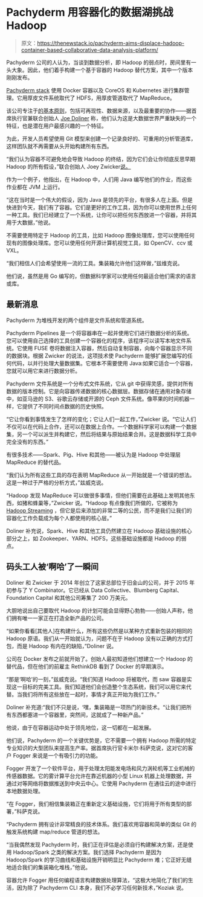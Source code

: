 # Pachyderm 用容器化的数据湖挑战 Hadoop

> 原文：<https://thenewstack.io/pachyderm-aims-displace-hadoop-container-based-collaborative-data-analysis-platform/>

Pachyderm 公司的人认为，当谈到数据分析，即 Hadoop 的弱点时，房间里有一头大象。因此，他们着手构建一个基于容器的 Hadoop 替代方案，其中一个版本刚刚发布。

[Pachyderm stack](https://medium.com/pachyderm-data/lets-build-a-modern-hadoop-4fc160f8d74f#.v28bvka1b) 使用 Docker 容器以及 CoreOS 和 Kubernetes 进行集群管理。它用厚皮文件系统取代了 HDFS，用厚皮管道取代了 MapReduce。

该公司专注于[的基本原则](http://pachyderm.io/dsbor.html)，包括可再现性、数据来源，以及最重要的协作——据首席执行官兼联合创始人 [Joe Doliner](https://twitter.com/jdoliner) 称，他们认为这是大数据世界严重缺失的一个特征，也是潜在用户最感兴趣的一个特征。

为此，开发人员希望使用 Git 模型来创建一个记录良好的、可重用的分析管道库，这样团队就不再需要从头开始构建所有东西。

“我们认为容器不可避免地会导致 Hadoop 的终结，因为它们会让你彻底反思早期 Hadoop 的所有假设，”联合创始人 Joey Zwicker[说。](https://github.com/JoeyZwicker)

作为一个例子，他指出，在 Hadoop 中，人们用 Java 编写他们的作业，而这些作业都在 JVM 上运行。

“这在当时是一个伟大的假设，因为 Java 是领先的平台，有很多人在上面。但是快进到今天，我们有了容器。它们是更好的工作工具，因为你可以使用世界上任何一种工具。我们已经建立了一个系统，让你可以把任何东西放进一个容器，并将其用于大数据，”他说。

不需要使用特定于 Hadoop 的工具，比如 Hadoop 图像处理库，您可以使用任何现有的图像处理库。您可以使用任何开源计算机视觉工具，如 OpenCV、ccv 或 VXL。

“我们相信人们会希望使用一流的工具。集装箱允许他们这样做，”兹维克说。

他们说，虽然是用 Go 编写的，但数据科学家可以使用任何最适合他们需求的语言或库。

## **最新消息**

Pachyderm 为堆栈开发的两个组件是文件系统和管道系统。

Pachyderm Pipelines 是一个将容器串在一起并使用它们进行数据分析的系统。您可以使用自己选择的工具创建一个容器化的程序，该程序可以读写本地文件系统。它使用 FUSE 卷将数据注入容器，然后自动复制容器，向每个容器显示不同的数据块。根据 Zwicker 的说法，这项技术使 Pachyderm 能够扩展您编写的任何代码，以并行处理大量数据集。它根本不需要使用 Java:如果它适合一个容器，您就可以用它来进行数据分析。

Pachyderm 文件系统是一个分布式文件系统，它从 git 中获得灵感，提供对所有数据的版本控制。它是向容器传递数据的核心数据层。数据存储在通用对象存储中，如亚马逊的 S3、谷歌云存储或开源的 Ceph 文件系统。像苹果的时间机器一样，它提供了不同时间点数据的历史快照。

“它让你看到事情发生了怎样的变化；它让人们一起工作，”Zwicker 说。“它让人们不仅可以在代码上合作，还可以在数据上合作。一个数据科学家可以构建一个数据集，另一个可以派生并构建它，然后将结果与原始结果合并。这是数据科学工具中完全没有的东西。”

有很多技术——Spark、Pig、Hive 和其他——被认为是 Hadoop 中处理层 MapReduce 的替代品。

“我们认为所有这些工具的存在表明 MapReduce 从一开始就是一个错误的想法。这是一种过于严格的分析方式，”兹威克说。

“Hadoop 发现 MapReduce 可以做很多事情，但他们需要在此基础上发明其他东西，如猪和蜂巢等，”Zwicker 说。“Hadoop 有点像我们所做的，它被称为 [Hadoop Streaming](https://hadoop.apache.org/docs/r1.2.1/streaming.html) ，但它是后来添加的非常二等的公民，而不是我们让我们的容器化工作负载成为每个人都使用的核心层。”

Doliner 补充说，Spark、Hive 和其他工具仍然建立在 Hadoop 基础设施的核心部分之上，如 Zookeeper、YARN、HDFS，这些基础设施都是 Hadoop 的弱点。

## **码头工人被‘啊哈’了一瞬间**

Doliner 和 Zwicker 于 2014 年创立了这家总部位于旧金山的公司，并于 2015 年初参与了 Y Combinator。它已经从 Data Collective、Blumberg Capital、Foundation Capital 和其他公司筹集了 200 万美元。

大胆地说出自己要取代 Hadoop 的计划可能会显得野心勃勃——创始人声称，他们拥有唯一一家正在打造全新产品的公司。

“如果你看看[其他人]在构建什么，所有这些仍然是以某种方式重新包装的相同的 Hadoop 原语。我们从一开始就认为，问题不在于 Hadoop 没有以正确的方式打包，而是 Hadoop 有内在的缺陷，”Doliner 说。

公司在 Docker 发布之前就开始了。创始人最初知道他们想建立一个 Hadoop 的替代品，但在他们的前雇主 RethinkDB 看到了 Docker 的早期演示。

“那是‘啊哈’的一刻，”兹威克说。“我们知道 Hadoop 将被取代，而 saw 容器是实现这一目标的完美工具。我们知道他们会创造整个生态系统，我们可以用它来代替。当我们将所有这些放在一起时，事情才真正开始为我们工作。”

Doliner 补充道:“我们不只是说，‘嘿，集装箱是一项热门的新技术。“让我们把所有东西都塞进一个容器里，突然间，这就成了一种新产品。”

他说，由于在容器运动中处于领先地位，这一切都在一起发展。

他们说，Pachyderm 的一个关键优势是，它不需要一个拥有 Hadoop 所需的特定专业知识的大型团队来提高生产率。据首席执行官卡米尔·科萨克说，这对它的客户 Fogger 来说是一个有吸引力的功能。

Fogger 开发了一个软件平台，用于处理太阳能发电场和风力涡轮机等工业机械的传感器数据。它的雾计算平台允许在靠近机器的小型 Linux 机器上处理数据，并通过对等网络将数据推送到中央云中心。它使用 Pachyderm 在通往云的途中进行本地数据处理。

“在 Fogger，我们相信集装箱正在重新定义基础设施，它们将用于所有类型的部署，”科萨克说。

“Pachyderm 拥有设计非常精良的技术体系。我们喜欢用容器和简单的类似 Git 的触发系统构建 map/reduce 管道的想法。

“当我偶然发现 Pachyderm 时，我们正在评估是必须自行构建解决方案，还是使用 Hadoop/Spark 之类的解决方案。我们选择 Pachyderm 是因为 Hadoop/Spark 的学习曲线和基础设施开销明显比 Pachyderm 难；它正好无缝地适合我们的集装箱化堆栈，”他说。

容器允许 Fogger 用任何编程语言构建数据处理算法，“这极大地简化了我们的生活，因为除了 Pachyderm CLI 本身，我们不必学习任何新技术，”Koziak 说。

<svg xmlns:xlink="http://www.w3.org/1999/xlink" viewBox="0 0 68 31" version="1.1"><title>Group</title> <desc>Created with Sketch.</desc></svg>